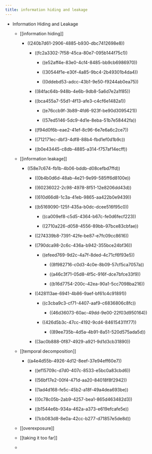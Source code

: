 ```yaml
---
title: information hiding and leakage
---
```


- Information Hiding and Leakage 
	 - [[information hiding]]
		 - ((240b7d61-2906-4885-b930-dbc7412698e8))
			 - ((fc2a3302-7f58-45ca-80e7-095b144f75c1))
				 - ((e52aff4e-83e0-4cf4-8485-bb9cb6986970))

				 - ((30544f1e-e30f-4a85-9bc4-2b49301b4da4))

				 - ((0ddebd53-adcc-43b1-9e50-f9244ab0ea75))

			 - ((84fac64b-948b-4e6b-9db8-5a6d7e2a1f85))

			 - ((bca455a7-55d1-4f13-afe3-c4cf6e1482a1))
				 - ((e76ccb9f-3b89-4fd6-923f-be90d3095421))

				 - ((57ed5146-5dc9-4d1e-8eba-51b7e58442fa))

			 - ((f94d0f6b-eae2-41ef-8c96-6e7e6a6c2ce7))

			 - ((712171ec-dbf3-4df8-88b4-fbd1ef0d1b9c))

			 - ((b0e43445-c8db-4885-a314-f757af14ecff))

	 - [[information leakage]]
		 - ((58e7c674-fb1b-4b06-bddb-d08cefbd7ffd))
			 - ((0b4b0d6d-48ab-4e21-9e99-585ff6d8100e))

			 - ((60236022-2c98-4978-8f51-12e8206dd43d))

			 - ((610d66d8-1c3a-41eb-9865-aa422b0e9439))

			 - ((b5169090-125f-435a-b0dc-dcee516f95c0))
				 - ((ca009ef8-c5d5-4364-b67c-fe0d6fecf223))

				 - ((2710a226-d058-4556-89bb-97bce83cbfae))

			 - ((274339b8-7391-42fe-be87-e7fc09cc8616))

			 - ((790dca98-2c6c-436a-b942-355bce24bf36))
				 - ((efeed769-9d2c-4a7f-8ded-4c71cf6f93e5))
					 - ((8f982716-c0d3-4c0e-8b09-57cf5ca7057a))

					 - ((a46c3f71-05d8-4f5c-916f-dce7bfce33f9))

					 - ((b16d7754-200c-42ea-90a1-5cc7098ba216))

			 - ((428113ae-6941-4b86-9aef-bf61c4c91891))
				 - ((c3cba9c3-cf71-4407-aaf9-c6836806c8fc))
					 - ((46d36073-60ac-49dd-9e00-22f03d950164))

				 - ((426d5b3c-47cc-4192-9cd4-846154311f77))
					 - ((89ee735b-4d5a-4b91-8a51-520d575ada5d))

			 - ((3ac0b888-0f87-4929-a921-9d1d3cb31890))

	 - [[temporal decomposition]]
		 - ((a4e4d55b-4926-4d12-8eef-37e94eff60e7))
			 - ((ef15709c-d7d0-407c-8533-e5bc0a83cbd6))

			 - ((56bf17e2-00f4-471d-aa20-84018f8f2942))

			 - ((1ad4d168-fe5c-45b2-a18f-49a4dea693be))

			 - ((0c78c05b-2ab9-4257-bea1-865d463482d3))

			 - ((b1544e6b-934a-462a-a373-e619efcafe5e))

			 - ((1cb083d8-8e0a-42cc-b277-d71857e5de8d))

	 - [[overexposure]]

	 - [[taking it too far]]

	 - 
